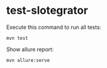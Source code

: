 # test-slotegrator
Execute this command to run all tests:

`mvn test`

Show allure report:

`mvn allure:serve`
